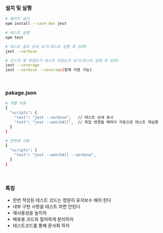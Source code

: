 
### 설치 및 실행
```bash
# 패키지 설치
npm install --save-dev jest

# 테스트 실행
npm test

# 테스트 결과 상세 보기(테스트 실행 후 입력)
jest --verbose

# 코드의 몇 퍼센트가 테스트 되었는지 보기(테스트 실행 후 입력)
jest --coverage
jest --verbose --coverage(함께 사용 가능)
```
<br/>

### pakage.json
```bash
# 개별 사용
{
  "scripts": {
    "test": "jest --verbose",   // 테스트 상세 표시
    "test": "jest --watchAll",  // 파일 변경될 때마다 자동으로 테스트 재실행
  }
}

# 한번에 사용
{
  "scripts": {
    "test": "jest --watchAll --verbose",
  }
}
```
<br/>

### 특징
- 한번 작성된 테스트 코드는 영원히 유지보수 해야 한다
- 내부 구현 사항을 테스트 하면 안된다
- 재사용성을 높이자
- 배포용 코드와 철저하게 분리하자
- 테스트코드를 통해 문서화 하자
